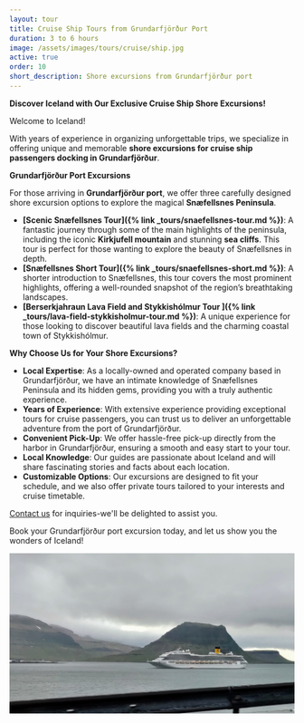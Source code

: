 ```yaml
---
layout: tour
title: Cruise Ship Tours from Grundarfjörður Port
duration: 3 to 6 hours
image: /assets/images/tours/cruise/ship.jpg
active: true
order: 10
short_description: Shore excursions from Grundarfjörður port
---
```

**Discover Iceland with Our Exclusive Cruise Ship Shore Excursions!** 

Welcome to Iceland!

With years of experience in organizing unforgettable trips, we specialize in offering unique and memorable **shore excursions for cruise ship passengers docking in Grundarfjörður**.

**Grundarfjörður Port Excursions**

For those arriving in **Grundarfjörður port**, we offer three carefully designed shore excursion options to explore the magical **Snæfellsnes Peninsula**.
- **[Scenic Snæfellsnes Tour]({% link _tours/snaefellsnes-tour.md %})**: A fantastic journey through some of the main highlights of the peninsula, including the iconic **Kirkjufell mountain** and stunning **sea cliffs**. This tour is perfect for those wanting to explore the beauty of Snæfellsnes in depth. 
- **[Snæfellsnes Short Tour]({% link _tours/snaefellsnes-short.md %})**: A shorter introduction to Snæfellsnes, this tour covers the most prominent highlights, offering a well-rounded snapshot of the region’s breathtaking landscapes.
- **[Berserkjahraun Lava Field and Stykkishólmur Tour ]({% link _tours/lava-field-stykkisholmur-tour.md %})**: A unique experience for those looking to discover beautiful lava fields and the charming coastal town of Stykkishólmur. 

**Why Choose Us for Your Shore Excursions?**
- **Local Expertise**: As a locally-owned and operated company based in Grundarfjörður, we have an intimate knowledge of Snæfellsnes Peninsula and its hidden gems, providing you with a truly authentic experience.
- **Years of Experience**: With extensive experience providing exceptional tours for cruise passengers, you can trust us to deliver an unforgettable adventure from the port of Grundarfjörður. 
- **Convenient Pick-Up**:  We offer hassle-free pick-up directly from the harbor in Grundarfjörður, ensuring a smooth and easy start to your tour.
- **Local Knowledge**: Our guides are passionate about Iceland and will share fascinating stories and facts about each location.
- **Customizable Options**: Our excursions are designed to fit your schedule, and we also offer private tours tailored to your interests and cruise timetable. 

[Contact us](https://rutuferdir.is/#contact) for inquiries-we'll be delighted to assist you. 

Book your Grundarfjörður port excursion today, and let us show you the wonders of Iceland!

<span class="image fit"><img src="/assets/images/tours/cruise/cruiseship.jpg" alt="" /></span>
